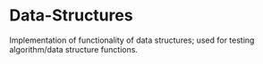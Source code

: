 # Data-Structures
Implementation of functionality of data structures; used for testing algorithm/data structure functions.